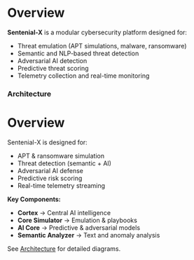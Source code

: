 # Overview

**Sentenial-X** is a modular cybersecurity platform designed for:

- Threat emulation (APT simulations, malware, ransomware)
- Semantic and NLP-based threat detection
- Adversarial AI detection
- Predictive threat scoring
- Telemetry collection and real-time monitoring

### Architecture
# Overview

Sentenial-X is designed for:

- APT & ransomware simulation
- Threat detection (semantic + AI)
- Adversarial AI defense
- Predictive risk scoring
- Real-time telemetry streaming

**Key Components:**

- **Cortex** → Central AI intelligence
- **Core Simulator** → Emulation & playbooks
- **AI Core** → Predictive & adversarial models
- **Semantic Analyzer** → Text and anomaly analysis

See [Architecture](architecture.md) for detailed diagrams.
